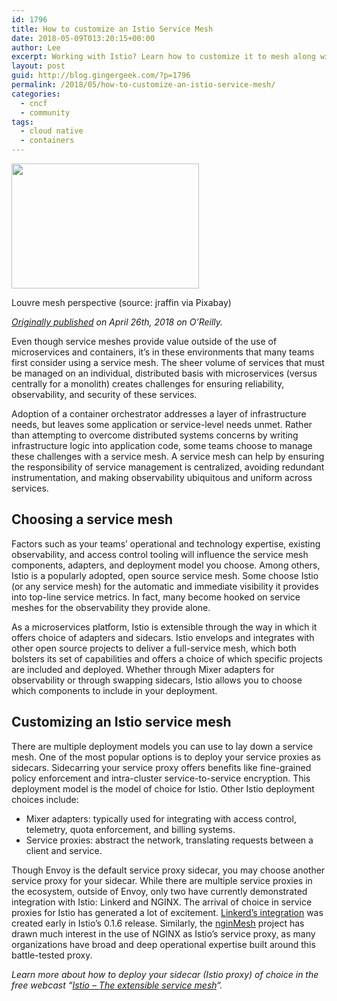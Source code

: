 ```yaml
---
id: 1796
title: How to customize an Istio Service Mesh
date: 2018-05-09T013:20:15+00:00
author: Lee
excerpt: Working with Istio? Learn how to customize it to mesh along with your architectural needs.
layout: post
guid: http://blog.gingergeek.com/?p=1796
permalink: /2018/05/how-to-customize-an-istio-service-mesh/
categories:
  - cncf
  - community
tags:
  - cloud native
  - containers
---
```


<a href="https://pixabay.com/en/louvre-pyramid-mesh-perspective-2189967/"><img aria-describedby="caption-attachment-2050" class="wp-image-2050 size-medium" src="https://blog.gingergeek.com/wp-content/uploads/2018/05/louvre-2189967_crop-98f00246a2776bae3338fdcb88b2badf-300x200.jpg" alt="" width="300" height="200" srcset="http://blog.gingergeek.com/wp-content/uploads/2018/05/louvre-2189967_crop-98f00246a2776bae3338fdcb88b2badf-300x200.jpg 300w, http://blog.gingergeek.com/wp-content/uploads/2018/05/louvre-2189967_crop-98f00246a2776bae3338fdcb88b2badf.jpg 720w" sizes="(max-width: 300px) 100vw, 300px" /></a><p id="caption-attachment-2050" class="wp-caption-text">Louvre mesh perspective (source: jraffin via Pixabay)</p></div>
<p><em><a href="https://www.oreilly.com/ideas/how-to-customize-an-istio-service-mesh" target="_blank" rel="nofollow noopener">Originally published</a> on April 26th, 2018 on O’Reilly.</em></p>
<p>Even though service meshes provide value outside of the use of microservices and containers, it&#8217;s in these environments that many teams first consider using a service mesh. The sheer volume of services that must be managed on an individual, distributed basis with microservices (versus centrally for a monolith) creates challenges for ensuring reliability, observability, and security of these services.</p>
<p>Adoption of a container orchestrator addresses a layer of infrastructure needs, but leaves some application or service-level needs unmet. Rather than attempting to overcome distributed systems concerns by writing infrastructure logic into application code, some teams choose to manage these challenges with a service mesh. A service mesh can help by ensuring the responsibility of service management is centralized, avoiding redundant instrumentation, and making observability ubiquitous and uniform across services.<span id="more-2049"></span></p>
<h2>Choosing a service mesh</h2>
<p>Factors such as your teams’ operational and technology expertise, existing observability, and access control tooling will influence the service mesh components, adapters, and deployment model you choose. Among others, Istio is a popularly adopted, open source service mesh. Some choose Istio (or any service mesh) for the automatic and immediate visibility it provides into top-line service metrics. In fact, many become hooked on service meshes for the observability they provide alone.</p>
<p>As a microservices platform, Istio is extensible through the way in which it offers choice of adapters and sidecars. Istio envelops and integrates with other open source projects to deliver a full-service mesh, which both bolsters its set of capabilities and offers a choice of which specific projects are included and deployed. Whether through Mixer adapters for observability or through swapping sidecars, Istio allows you to choose which components to include in your deployment.</p>
<h2>Customizing an Istio service mesh</h2>
<p>There are multiple deployment models you can use to lay down a service mesh. One of the most popular options is to deploy your service proxies as sidecars. Sidecarring your service proxy offers benefits like fine-grained policy enforcement and intra-cluster service-to-service encryption. This deployment model is the model of choice for Istio. Other Istio deployment choices include:</p>
<ul>
<li>Mixer adapters: typically used for integrating with access control, telemetry, quota enforcement, and billing systems.</li>
<li>Service proxies: abstract the network, translating requests between a client and service.</li>
</ul>
<p>Though Envoy is the default service proxy sidecar, you may choose another service proxy for your sidecar. While there are multiple service proxies in the ecosystem, outside of Envoy, only two have currently demonstrated integration with Istio: Linkerd and NGINX. The arrival of choice in service proxies for Istio has generated a lot of excitement. <a href="https://linkerd.io/getting-started/istio/" target="_blank" rel="nofollow noopener">Linkerd’s integration</a> was created early in Istio’s 0.1.6 release. Similarly, the <a href="https://github.com/nginmesh/nginmesh" target="_blank" rel="nofollow noopener">nginMesh</a> project has drawn much interest in the use of NGINX as Istio’s service proxy, as many organizations have broad and deep operational expertise built around this battle-tested proxy.</p>
<p><em>Learn more about how to deploy your sidecar (Istio proxy) of choice in the free webcast &#8220;</em><a href="https://www.oreilly.com/pub/e/3926?intcmp=il-data-webcast-lp-webcast_new_site_how-to-customize-an-istio-service-mesh_end_body_link_cta" target="_blank" rel="nofollow noopener"><em>Istio &#8211; The extensible service mesh</em></a><em>&#8220;.</em></p>
